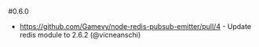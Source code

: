 #0.6.0
- https://github.com/Gamevy/node-redis-pubsub-emitter/pull/4 - Update redis module to 2.6.2 (@vicneanschi)
